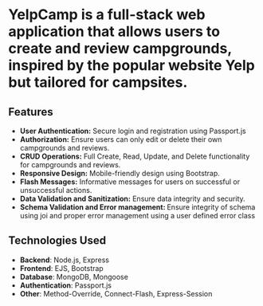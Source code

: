 

<h1>YelpCamp is a full-stack web application that allows users to create and review campgrounds, inspired by the popular website Yelp but tailored for campsites.</h1>

<h2>Features</h2>

<ul>
  <li> <b>User Authentication:</b> Secure login and registration using Passport.js</li>
  <li><b>Authorization:</b> Ensure users can only edit or delete their own campgrounds and reviews.</li>
  <li><b>CRUD Operations:</b> Full Create, Read, Update, and Delete functionality for campgrounds and reviews.</li>
  <li><b>Responsive Design:</b> Mobile-friendly design using Bootstrap.</li>
  <li><b>Flash Messages:</b> Informative messages for users on successful or unsuccessful actions.</li>
  <li><b>Data Validation and Sanitization:</b> Ensure data integrity and security.</li>
  <li><b>Schema Validation and Error management: </b>Ensure integrity of schema using joi and proper error management using a user defined error class</li>
</ul>

<h2>Technologies Used</h2>
<ul>
    <li><strong>Backend</strong>: Node.js, Express</li>
    <li><strong>Frontend</strong>: EJS, Bootstrap</li>
    <li><strong>Database</strong>: MongoDB, Mongoose</li>
    <li><strong>Authentication</strong>: Passport.js</li>
    <li><strong>Other</strong>: Method-Override, Connect-Flash, Express-Session</li>
</ul>
